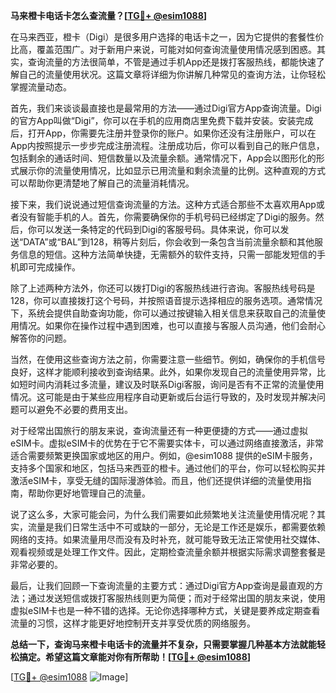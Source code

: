 **马来橙卡电话卡怎么查流量？[[TG💪+ @esim1088](https://t.me/s/esim1088)]**

在马来西亚，橙卡（Digi）是很多用户选择的电话卡之一，因为它提供的套餐性价比高，覆盖范围广。对于新用户来说，可能对如何查询流量使用情况感到困惑。其实，查询流量的方法很简单，不管是通过手机App还是拨打客服热线，都能快速了解自己的流量使用状况。这篇文章将详细为你讲解几种常见的查询方法，让你轻松掌握流量动态。

首先，我们来谈谈最直接也是最常用的方法——通过Digi官方App查询流量。Digi的官方App叫做“Digi”，你可以在手机的应用商店里免费下载并安装。安装完成后，打开App，你需要先注册并登录你的账户。如果你还没有注册账户，可以在App内按照提示一步步完成注册流程。注册成功后，你可以看到自己的账户信息，包括剩余的通话时间、短信数量以及流量余额。通常情况下，App会以图形化的形式展示你的流量使用情况，比如显示已用流量和剩余流量的比例。这种直观的方式可以帮助你更清楚地了解自己的流量消耗情况。

接下来，我们说说通过短信查询流量的方法。这种方式适合那些不太喜欢用App或者没有智能手机的人。首先，你需要确保你的手机号码已经绑定了Digi的服务。然后，你可以发送一条特定的代码到Digi的客服号码。具体来说，你可以发送“DATA”或“BAL”到128，稍等片刻后，你会收到一条包含当前流量余额和其他服务信息的短信。这种方法简单快捷，无需额外的软件支持，只需一部能发短信的手机即可完成操作。

除了上述两种方法外，你还可以拨打Digi的客服热线进行咨询。客服热线号码是128，你可以直接拨打这个号码，并按照语音提示选择相应的服务选项。通常情况下，系统会提供自助查询功能，你可以通过按键输入相关信息来获取自己的流量使用情况。如果你在操作过程中遇到困难，也可以直接与客服人员沟通，他们会耐心解答你的问题。

当然，在使用这些查询方法之前，你需要注意一些细节。例如，确保你的手机信号良好，这样才能顺利接收到查询结果。此外，如果你发现自己的流量使用异常，比如短时间内消耗过多流量，建议及时联系Digi客服，询问是否有不正常的流量使用情况。这可能是由于某些应用程序自动更新或后台运行导致的，及时发现并解决问题可以避免不必要的费用支出。

对于经常出国旅行的朋友来说，查询流量还有一种更便捷的方式——通过虚拟eSIM卡。虚拟eSIM卡的优势在于它不需要实体卡，可以通过网络直接激活，非常适合需要频繁更换国家或地区的用户。例如，@esim1088 提供的eSIM卡服务，支持多个国家和地区，包括马来西亚的橙卡。通过他们的平台，你可以轻松购买并激活eSIM卡，享受无缝的国际漫游体验。而且，他们还提供详细的流量使用指南，帮助你更好地管理自己的流量。

说了这么多，大家可能会问，为什么我们需要如此频繁地关注流量使用情况呢？其实，流量是我们日常生活中不可或缺的一部分，无论是工作还是娱乐，都需要依赖网络的支持。如果流量用尽而没有及时补充，就可能导致无法正常使用社交媒体、观看视频或是处理工作文件。因此，定期检查流量余额并根据实际需求调整套餐是非常必要的。

最后，让我们回顾一下查询流量的主要方式：通过Digi官方App查询是最直观的方法；通过发送短信或拨打客服热线则更为简便；而对于经常出国的朋友来说，使用虚拟eSIM卡也是一种不错的选择。无论你选择哪种方式，关键是要养成定期查看流量的习惯，这样才能更好地控制开支并享受优质的网络服务。

**总结一下，查询马来橙卡电话卡的流量并不复杂，只需要掌握几种基本方法就能轻松搞定。希望这篇文章能对你有所帮助！[[TG💪+ @esim1088](https://t.me/s/esim1088)]**

[[TG💪+ @esim1088](https://t.me/s/esim1088) ![Image](https://i.postimg.cc/4NQfJmqS/Snipaste-2025-05-13-00-14-12.png)]
